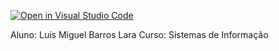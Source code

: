 [![Open in Visual Studio Code](https://classroom.github.com/assets/open-in-vscode-c66648af7eb3fe8bc4f294546bfd86ef473780cde1dea487d3c4ff354943c9ae.svg)](https://classroom.github.com/online_ide?assignment_repo_id=8235530&assignment_repo_type=AssignmentRepo)

Aluno: Luís Miguel Barros Lara
Curso: Sistemas de Informação